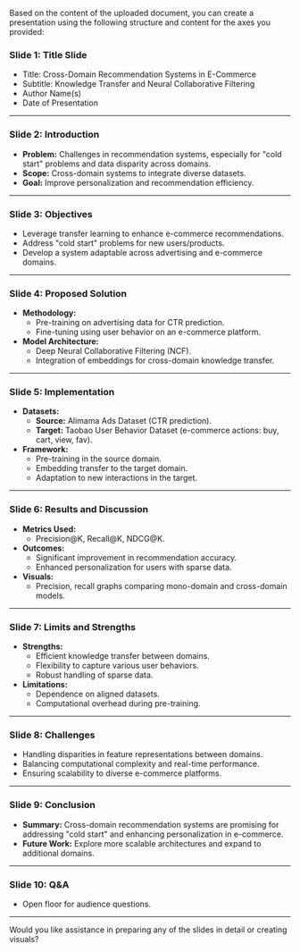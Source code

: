 Based on the content of the uploaded document, you can create a presentation using the following structure and content for the axes you provided:

### **Slide 1: Title Slide**
- Title: Cross-Domain Recommendation Systems in E-Commerce
- Subtitle: Knowledge Transfer and Neural Collaborative Filtering
- Author Name(s)
- Date of Presentation

---

### **Slide 2: Introduction**
- **Problem:** Challenges in recommendation systems, especially for "cold start" problems and data disparity across domains.
- **Scope:** Cross-domain systems to integrate diverse datasets.
- **Goal:** Improve personalization and recommendation efficiency.

---

### **Slide 3: Objectives**
- Leverage transfer learning to enhance e-commerce recommendations.
- Address "cold start" problems for new users/products.
- Develop a system adaptable across advertising and e-commerce domains.

---

### **Slide 4: Proposed Solution**
- **Methodology:**
  - Pre-training on advertising data for CTR prediction.
  - Fine-tuning using user behavior on an e-commerce platform.
- **Model Architecture:**
  - Deep Neural Collaborative Filtering (NCF).
  - Integration of embeddings for cross-domain knowledge transfer.

---

### **Slide 5: Implementation**
- **Datasets:**
  - **Source:** Alimama Ads Dataset (CTR prediction).
  - **Target:** Taobao User Behavior Dataset (e-commerce actions: buy, cart, view, fav).
- **Framework:**
  - Pre-training in the source domain.
  - Embedding transfer to the target domain.
  - Adaptation to new interactions in the target.

---

### **Slide 6: Results and Discussion**
- **Metrics Used:**
  - Precision@K, Recall@K, NDCG@K.
- **Outcomes:**
  - Significant improvement in recommendation accuracy.
  - Enhanced personalization for users with sparse data.
- **Visuals:**
  - Precision, recall graphs comparing mono-domain and cross-domain models.

---

### **Slide 7: Limits and Strengths**
- **Strengths:**
  - Efficient knowledge transfer between domains.
  - Flexibility to capture various user behaviors.
  - Robust handling of sparse data.
- **Limitations:**
  - Dependence on aligned datasets.
  - Computational overhead during pre-training.

---

### **Slide 8: Challenges**
- Handling disparities in feature representations between domains.
- Balancing computational complexity and real-time performance.
- Ensuring scalability to diverse e-commerce platforms.

---

### **Slide 9: Conclusion**
- **Summary:** Cross-domain recommendation systems are promising for addressing "cold start" and enhancing personalization in e-commerce.
- **Future Work:** Explore more scalable architectures and expand to additional domains.

---

### **Slide 10: Q&A**
- Open floor for audience questions.

---

Would you like assistance in preparing any of the slides in detail or creating visuals?